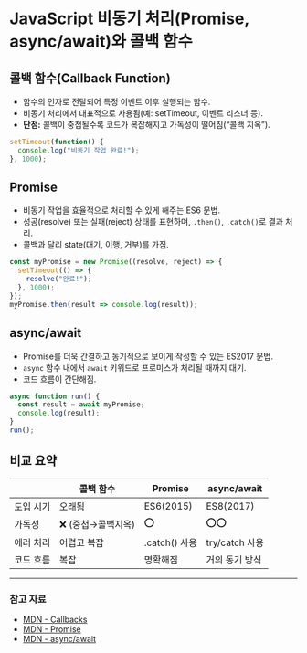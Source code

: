 # JavaScript 비동기 처리(Promise, async/await)와 콜백 함수

## 콜백 함수(Callback Function)
- 함수의 인자로 전달되어 특정 이벤트 이후 실행되는 함수.
- 비동기 처리에서 대표적으로 사용됨(예: setTimeout, 이벤트 리스너 등).
- **단점:** 콜백이 중첩될수록 코드가 복잡해지고 가독성이 떨어짐(“콜백 지옥”).

```javascript
setTimeout(function() {
  console.log("비동기 작업 완료!");
}, 1000);
```

## Promise
- 비동기 작업을 효율적으로 처리할 수 있게 해주는 ES6 문법.
- 성공(resolve) 또는 실패(reject) 상태를 표현하며, `.then()`, `.catch()`로 결과 처리.
- 콜백과 달리 state(대기, 이행, 거부)를 가짐.

```javascript
const myPromise = new Promise((resolve, reject) => {
  setTimeout(() => {
    resolve("완료!");
  }, 1000);
});
myPromise.then(result => console.log(result));
```

## async/await
- Promise를 더욱 간결하고 동기적으로 보이게 작성할 수 있는 ES2017 문법.
- `async` 함수 내에서 `await` 키워드로 프로미스가 처리될 때까지 대기.
- 코드 흐름이 간단해짐.

```javascript
async function run() {
  const result = await myPromise;
  console.log(result);
}
run();
```

## 비교 요약

|                | 콜백 함수            | Promise           | async/await      |
|----------------|---------------------|-------------------|------------------|
| 도입 시기      | 오래됨              | ES6(2015)         | ES8(2017)        |
| 가독성         | ❌ (중첩→콜백지옥)  | ⭕                | ⭕⭕              |
| 에러 처리      | 어렵고 복잡         | .catch() 사용     | try/catch 사용   |
| 코드 흐름      | 복잡                | 명확해짐          | 거의 동기 방식   |

---

### 참고 자료
- [MDN - Callbacks](https://developer.mozilla.org/en-US/docs/Glossary/Callback_function)
- [MDN - Promise](https://developer.mozilla.org/ko/docs/Web/JavaScript/Reference/Global_Objects/Promise)
- [MDN - async/await](https://developer.mozilla.org/ko/docs/Learn/JavaScript/Asynchronous/Async_await)
